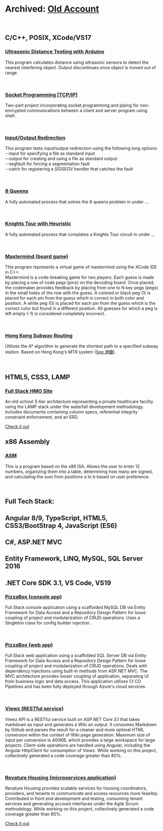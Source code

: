 # Archived: <a href="https://github.com/redalgorithm">Old Account</a>
<br/>
<h2>C/C++, POSIX, XCode/VS17</h2>
<h3><a href="https://github.com/redalgorithm/Ultrasonic-Distance-Testing">Ultrasonic Distance Testing with Arduino</a></h3>
<p>This program calculates distance using ultrasonic sensors to detect the nearest interfering object. Output discontinues once object is moved out of range.</p>
<br/>
<h3><a href="https://github.com/redalgorithm/Socket-Programming-TCP-IPv4-Shell-Comm">Socket Programming [TCP/IP]</a></h3>
<p>Two-part project incorporating socket programming and piping for non-encrypted communications between a client and server program using shell.</p>
<br/>
<h3><a href="https://github.com/redalgorithm/IO-Redirection">Input/Output Redirection</a></h3>
<p>This program tests input/output redirection using the following long options:<br/>
--input for specifying a file as standard input<br/>
--output for creating and using a file as standard output<br/>
--segfault for forcing a segmentation fault<br/>
--catch for registering a SIGSEGV handler that catches the fault</p>
<br/>
<h3><a href="https://github.com/redalgorithm/Automatrix/tree/master/Machine%20Learning%20-Esque/8Queens">8 Queens</a></h3>
<p>A fully automated process that solves the 8 queens problem in under ...</p>
<br/>
<h3><a href="https://github.com/redalgorithm/Automatrix/tree/master/Machine%20Learning%20-Esque/Knights%20Tour">Knights Tour with Heuristic</a></h3>
<p>A fully automated process that completes a Knights Tour circuit in under ...</p>
<br/>
<h3><a href="https://github.com/redalgorithm/Automatrix/tree/master/Machine%20Learning%20-Esque/Mastermind%20Board%20Game">Mastermind (board game)</a></h3>
<p>This program represents a virtual game of mastermind using the XCode IDE in C++.<br/>
Mastermind is a code-breaking game for two players.  Each guess is made by placing a row of code pegs (pins) on the decoding board. Once placed, the codemaker provides feedback by placing from one to N key pegs (pegs) in the small holes of the row with the guess. A colored or black peg (1) is placed for each pin from the guess which is correct in both color and position. A white peg (0) is placed for each pin from the guess which is the correct color but found in a different position. All guesses for which a peg is left empty (-1) is considered completely incorrect.
</p>
<br/>
<h3><a href="https://github.com/redalgorithm/Hong-Kong-Subway-Shortest-Path">Hong Kong Subway Routing</a></h3>
<p>Utilizes the A* algorithm to generate the shortest path to a specified subway station.  Based on Hong Kong's MTR system (<a href="https://en.wikipedia.org/wiki/MTR">See 港鐵</a>).</p>
<br/>
<h2>HTML5, CSS3, LAMP</h2>
<h3><a href="https://github.com/redalgorithm/Health-Organization-Full-Stack-Site">Full Stack HMO Site</a></h3>
<p>An old-school 3-tier architecture representing a private healthcare facility using the LAMP stack under the waterfall development methodology.  Includes documents containing column specs, referential integrity constraint enforcement, and an ERD.</p>
<a href="http://callisto.lasierra.edu/scurtis">Check it out</a>
<br/>
<h2>x86 Assembly</h2>
<h3><a href="https://github.com/redalgorithm/Basic-ASM-Program">ASM</a></h3>
<p>This is a program based on the x86 ISA. Allows the user to enter 12 numbers, organizing them into a table, determining how many are signed, and calculating the sum from positions a to b based on user preference.</p>
<br/>
<h2>Full Tech Stack:</h2>
<h2>Angular 8/9, TypeScript, HTML5, CSS3/BootStrap 4, JavaScript (ES6)</h2>
<h2>C#, ASP.NET MVC</h2>
<h2>Entity Framework, LINQ, MySQL, SQL Server 2016</h2>
<h2>.NET Core SDK 3.1, VS Code, VS19</h2>
<h3><a href="https://github.com/200106-UTA-PRS-NET/P0-Shaanan-Curtis">PizzaBox (console app)</a></h3>
<p>Full Stack console application using a scaffolded MySQL DB via Entity Framework for Data Access and a Repository Design Pattern for loose coupling of project and modularization of CRUD operations. Uses a Singleton class for config builder injection.</p>
<br/>
<h3><a href="https://github.com/200106-UTA-PRS-NET/P1-Shaanan-Curtis">PizzaBox (web app)</a></h3>
<p>Full Stack web application using a scaffolded SQL Server DB via Entity Framework for Data Access and a Repository Design Pattern for loose coupling of project and modularization of CRUD operations. Deals with dependency injections using built-in methods from ASP.NET MVC.  The MVC architecture provides looser coupling of application, separating UI from business logic and data access. This application utilizes CI CD Pipelines and has been fully deployed through Azure's cloud services.</p>
<br/>
<h3><a href="https://github.com/200106-UTA-PRS-NET/P2-Viewz">Viewz (RESTful service)</a></h3>
<p>Viewz API is a RESTful service built on ASP.NET Core 3.1 that takes markdown as input and generates a Wiki on output. It consumes Markdown by Github and parses the result for a cleaner and more optimal HTML conversion within the context of Wiki page generation. Maximum size of input per conversion is 400KB, which provides a large workspace for large projects. Client-side operations are handled using Angular, including the Angular HttpClient for consumption of Viewz. While working on this project, collectively generated a code coverage greater than 80%.</p>
<br/>
<h3><a href="https://revature.com/contact-us/" title="For more info, contact Revature LLC">Revature Housing (microservices application)</a></h3>
<p>Revature Housing provides scalable services for housing coordinators, providers, and tenants to communicate and access resources more feasibly. Contributed in front end development and testing, consuming tenant services and generating account interfaces under the Agile Scrum methodology. While working on this project, collectively generated a code coverage greater than 80%.</p>
<a href="https://revature.com/contact-us/" title="For more info, contact Revature LLC">Check it out</a>
